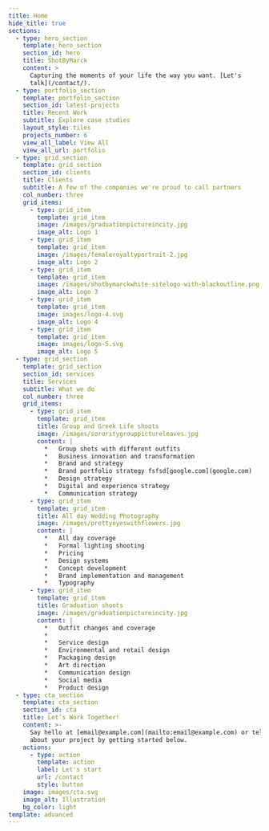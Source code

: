 ```yaml
---
title: Home
hide_title: true
sections:
  - type: hero_section
    template: hero_section
    section_id: hero
    title: ShotByMarck
    content: >
      Capturing the moments of your life the way you want. [Let's
      talk](/contact/).
  - type: portfolio_section
    template: portfolio_section
    section_id: latest-projects
    title: Recent Work
    subtitle: Explore case studies
    layout_style: tiles
    projects_number: 6
    view_all_label: View All
    view_all_url: portfolio
  - type: grid_section
    template: grid_section
    section_id: clients
    title: Clients
    subtitle: A few of the companies we're proud to call partners
    col_number: three
    grid_items:
      - type: grid_item
        template: grid_item
        image: /images/graduationpictureincity.jpg
        image_alt: Logo 1
      - type: grid_item
        template: grid_item
        image: /images/femaleroyaltyportrait-2.jpg
        image_alt: Logo 2
      - type: grid_item
        template: grid_item
        image: /images/shotbymarckwhite-sitelogo-with-blackoutline.png
        image_alt: Logo 3
      - type: grid_item
        template: grid_item
        image: images/logo-4.svg
        image_alt: Logo 4
      - type: grid_item
        template: grid_item
        image: images/logo-5.svg
        image_alt: Logo 5
  - type: grid_section
    template: grid_section
    section_id: services
    title: Services
    subtitle: What we do
    col_number: three
    grid_items:
      - type: grid_item
        template: grid_item
        title: Group and Greek Life shoots
        image: /images/sororitygrouppictureleaves.jpg
        content: |
          *   Group shots with different outfits
          *   Business innovation and transformation
          *   Brand and strategy
          *   Brand portfolio strategy fsfsd[google.com](google.com)
          *   Design strategy
          *   Digital and experience strategy
          *   Communication strategy
      - type: grid_item
        template: grid_item
        title: All day Wedding Photography
        image: /images/prettyeyeswithflowers.jpg
        content: |
          *   All day coverage
          *   Formal lighting shooting
          *   Pricing
          *   Design systems
          *   Concept development
          *   Brand implementation and management
          *   Typography
      - type: grid_item
        template: grid_item
        title: Graduation shoots
        image: /images/graduationpictureincity.jpg
        content: |
          *   Outfit changes and coverage
          *
          *   Service design
          *   Environmental and retail design
          *   Packaging design
          *   Art direction
          *   Communication design
          *   Social media
          *   Product design
  - type: cta_section
    template: cta_section
    section_id: cta
    title: Let’s Work Together!
    content: >-
      Say hello at [email@example.com](mailto:email@example.com) or tell us more
      about your project by getting started below.
    actions:
      - type: action
        template: action
        label: Let's start
        url: /contact
        style: button
    image: images/cta.svg
    image_alt: Illustration
    bg_color: light
template: advanced
---
```

